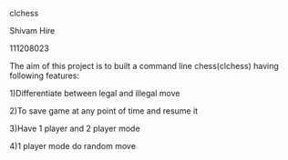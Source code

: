 clchess

Shivam Hire

111208023

The aim of this project is to built a command line chess(clchess) having following features:

1)Differentiate between legal and illegal move

2)To save game at any point of time and resume it

3)Have 1 player and 2 player mode

4)1 player mode do random move

